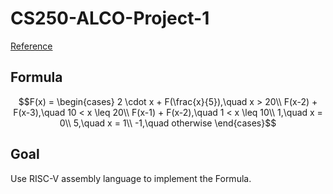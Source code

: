 # CS250-ALCO-Project-1
[Reference]("https://hackmd.io/@wycchen/1102ALCO_project1")

## Formula
$$F(x) =
\begin{cases} 
2 \cdot x + F(\frac{x}{5}),\quad x > 20\\
F(x-2) + F(x-3),\quad  10 < x \leq 20\\
F(x-1) + F(x-2),\quad  1 < x \leq 10\\
1,\quad  x = 0\\
5,\quad  x = 1\\
-1,\quad otherwise
\end{cases}$$

## Goal
Use RISC-V assembly language to implement the Formula.